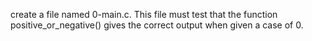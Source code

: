 create a file named 0-main.c. This file must test that the function positive_or_negative() gives the correct output when given a case of 0.
